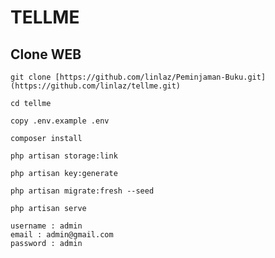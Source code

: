 # TELLME
## Clone WEB
```
git clone [https://github.com/linlaz/Peminjaman-Buku.git](https://github.com/linlaz/tellme.git)
```
```
cd tellme
```
```
copy .env.example .env
```
```
composer install
```
```
php artisan storage:link
```
```
php artisan key:generate
```
```
php artisan migrate:fresh --seed
```
```
php artisan serve
```
```
username : admin
email : admin@gmail.com
password : admin
```
